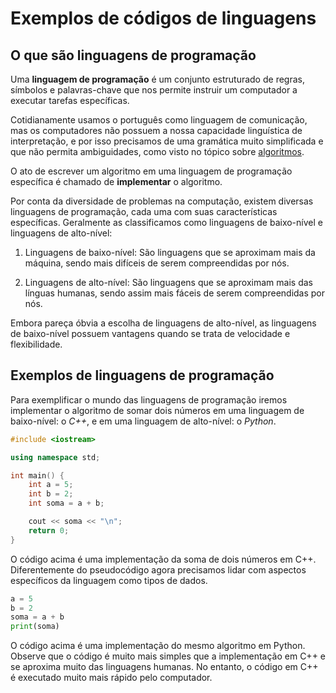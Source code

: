 # Exemplos de códigos de linguagens

## O que são linguagens de programação

Uma **linguagem de programação** é um conjunto estruturado de regras, símbolos e palavras-chave que nos permite instruir um computador a executar tarefas específicas.

Cotidianamente usamos o português como linguagem de comunicação, mas os computadores não possuem a nossa capacidade linguística de interpretação, e por isso precisamos de uma gramática muito simplificada e que não permita ambiguidades, como visto no tópico sobre [algoritmos](o_que_sao_algoritmos.md).

O ato de escrever um algoritmo em uma linguagem de programação específica é chamado de **implementar** o algoritmo.

Por conta da diversidade de problemas na computação, existem diversas linguagens de programação, cada uma com suas características específicas. Geralmente as classificamos como linguagens de baixo-nível e linguagens de alto-nível:

1. Linguagens de baixo-nível: São linguagens que se aproximam mais da máquina, sendo mais difíceis de serem compreendidas por nós.

2. Linguagens de alto-nível: São linguagens que se aproximam mais das línguas humanas, sendo assim mais fáceis de serem compreendidas por nós.

Embora pareça óbvia a escolha de linguagens de alto-nível, as linguagens de baixo-nível possuem vantagens quando se trata de velocidade e flexibilidade.

## Exemplos de linguagens de programação

Para exemplificar o mundo das linguagens de programação iremos implementar o algoritmo de somar dois números em uma linguagem de baixo-nível: o *C++*, e em uma linguagem de alto-nível: o *Python*.

```c++
#include <iostream>

using namespace std;

int main() {
    int a = 5;
    int b = 2;
    int soma = a + b;

    cout << soma << "\n";
    return 0;
}
```

O código acima é uma implementação da soma de dois números em C++. Diferentemente do pseudocódigo agora precisamos lidar com aspectos específicos da linguagem como tipos de dados.

```py
a = 5
b = 2
soma = a + b
print(soma)
```

O código acima é uma implementação do mesmo algoritmo em Python. Observe que o código é muito mais simples que a implementação em C++ e se aproxima muito das linguagens humanas. No entanto, o código em C++ é executado muito mais rápido pelo computador.
